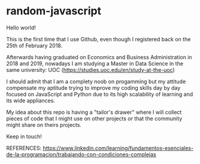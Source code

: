 # random-javascript

Hello world!


This is the first time that I use Github, even though I registered back on the 25th of February 2018.

Afterwards having graduated on Economics and Business Administration in 2018 and 2019, nowadays I am studying a Master in Data Science in the same university: UOC (https://studies.uoc.edu/en/study-at-the-uoc)

I should admit that I am a complety noob on progamming but my attitude compensate my aptitude trying to improve my coding skills day by day focused on JavaScript and Python due to its high scalability of learning and its wide appliances.

My idea about this repo is having a "tailor's drawer" where I will collect pieces of code that I might use on other projects or that the community might share on theirs projects.

Keep in touch!

REFERENCES:
https://www.linkedin.com/learning/fundamentos-esenciales-de-la-programacion/trabajando-con-condiciones-complejas
